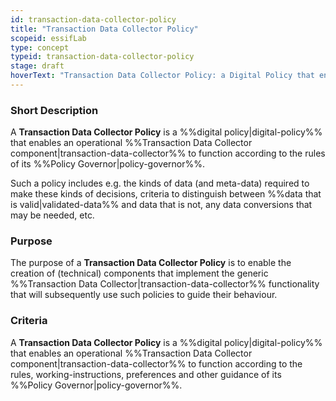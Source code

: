 ```yaml
---
id: transaction-data-collector-policy
title: "Transaction Data Collector Policy"
scopeid: essifLab
type: concept
typeid: transaction-data-collector-policy
stage: draft
hoverText: "Transaction Data Collector Policy: a Digital Policy that enables an operational Transaction Data Collector component to function according to the rules of its Policy Governor."
---
```


### Short Description
A **Transaction Data Collector Policy** is a %%digital policy|digital-policy%% that enables an operational %%Transaction Data Collector component|transaction-data-collector%% to function according to the rules of its %%Policy Governor|policy-governor%%.

Such a policy includes e.g. the kinds of data (and meta-data) required to make these kinds of decisions, criteria to distinguish between %%data that is valid|validated-data%% and data that is not, any data conversions that may be needed, etc.

### Purpose
The purpose of a **Transaction Data Collector Policy** is to enable the creation of (technical) components that implement the generic %%Transaction Data Collector|transaction-data-collector%% functionality that will subsequently use such policies to guide their behaviour.

### Criteria
A **Transaction Data Collector Policy** is a %%digital policy|digital-policy%% that enables an operational %%Transaction Data Collector component|transaction-data-collector%% to function according to the rules, working-instructions, preferences and other guidance of its %%Policy Governor|policy-governor%%.
